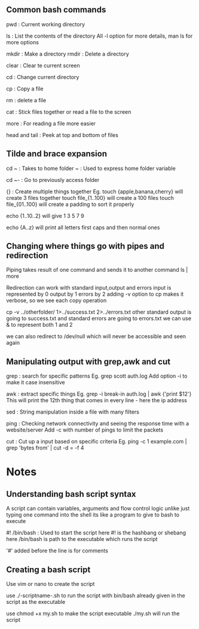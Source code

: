## Common bash commands
pwd : Current working directory

ls : List the contents of the directory
All -l option for more details, man ls for more options

mkdir : Make a directory
rmdir : Delete a directory

clear : Clear te current screen

cd : Change current directory

cp : Copy a file

rm : delete a file 

cat : Stick files together or read a file to the screen

more : For reading a file more easier

head and tail : Peek at top and bottom of files

## Tilde and brace expansion
cd ~ : Takes to home folder
~  : Used to express home folder variable 

cd ~- : Go to previously access folder

{} : Create multiple things together
Eg. touch {apple,banana,cherry} will create 3 files together
touch file_{1..100} will create a 100 files
touch file_{01..100} will create a padding to sort it properly

echo {1..10..2} will give 1 3 5 7 9

echo {A..z} will print all letters first caps and then normal ones

## Changing where things go with pipes and redirection

Piping takes result of one command and sends it to another command
ls | more

Redirection can work with standard input,output and errors
input is represented by 0
output by 1
errors by 2
adding -v option to cp makes it verbose, so we see each copy operation

cp -v ../otherfolder/ 1>../success.txt 2>../errors.txt
other standard output is going to success.txt and standard errors are going to errors.txt
we can use & to represent both 1 and 2

we can also redirect to /dev/null which will never be accessible and seen again

## Manipulating output with grep,awk and cut

grep : search for specific patterns
Eg. grep scott auth.log
Add option -i to make it case insensitive

awk : extract specific things
Eg. grep -i break-in auth.log | awk {'print $12'}
This will print the 12th thing that comes in every line - here the ip address

sed : String manipulation inside a file with many filters

ping : Checking network connectivity and seeing the response time with a website/server
Add -c with number of pings to limit the packets

cut : Cut up a input based on specific criteria
Eg. ping -c 1 example.com | grep 'bytes from' | cut -d = -f 4
# Notes
## Understanding bash script syntax
A script can contain variables, arguments and flow control logic unlike just typing one command into the shell
its like a program to give to bash to execute

#! /bin/bash : Used to start the script
here #! is the hashbang or shebang
here /bin/bash is path to the executable which runs the script

'#' added before the line is for comments

## Creating a bash script

Use vim or nano to create the script

use ./-scriptname-.sh to run the script with bin/bash already given in the script as the executable

use chmod +x my.sh to make the script executable
./my.sh will run the script
